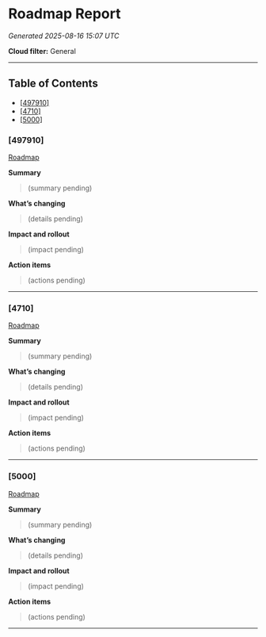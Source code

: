 # Roadmap Report
_Generated 2025-08-16 15:07 UTC_

**Cloud filter:** General

---

## Table of Contents
- [[497910]](#id-497910)
- [[4710]](#id-4710)
- [[5000]](#id-5000)


### <a id="id-497910"></a> **[497910]**
[Roadmap](https://www.microsoft.com/microsoft-365/roadmap?filters=&searchterms=497910)

**Summary**
> (summary pending)

**What’s changing**
> (details pending)

**Impact and rollout**
> (impact pending)

**Action items**
> (actions pending)

---

### <a id="id-4710"></a> **[4710]**
[Roadmap](https://www.microsoft.com/microsoft-365/roadmap?filters=&searchterms=4710)

**Summary**
> (summary pending)

**What’s changing**
> (details pending)

**Impact and rollout**
> (impact pending)

**Action items**
> (actions pending)

---

### <a id="id-5000"></a> **[5000]**
[Roadmap](https://www.microsoft.com/microsoft-365/roadmap?filters=&searchterms=5000)

**Summary**
> (summary pending)

**What’s changing**
> (details pending)

**Impact and rollout**
> (impact pending)

**Action items**
> (actions pending)

---
